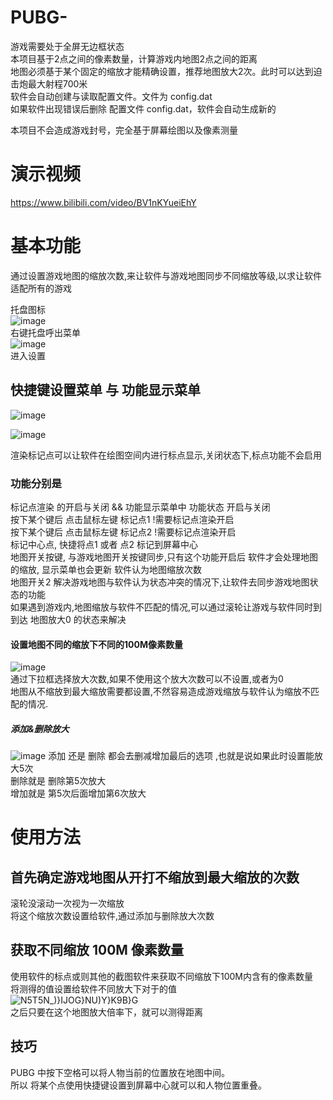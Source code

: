 # PUBG-
游戏需要处于全屏无边框状态  
本项目基于2点之间的像素数量，计算游戏内地图2点之间的距离  
地图必须基于某个固定的缩放才能精确设置，推荐地图放大2次。此时可以达到迫击炮最大射程700米  
软件会自动创建与读取配置文件。文件为 config.dat  
如果软件出现错误后删除 配置文件 config.dat，软件会自动生成新的  
  
本项目不会造成游戏封号，完全基于屏幕绘图以及像素测量  

# 演示视频
https://www.bilibili.com/video/BV1nKYueiEhY
# 基本功能

通过设置游戏地图的缩放次数,来让软件与游戏地图同步不同缩放等级,以求让软件适配所有的游戏

托盘图标  
![image](https://github.com/user-attachments/assets/1af5f99a-1dc5-4ab6-b7cd-866256eb2efc)  
右键托盘呼出菜单  
![image](https://github.com/user-attachments/assets/a95084b8-4a38-423b-8156-8540bd76afb1)  
进入设置
## 快捷键设置菜单 与 功能显示菜单
![image](https://github.com/user-attachments/assets/f9c5344f-e28b-4c96-87a5-c545cb377c0b)

![image](https://github.com/user-attachments/assets/9122fd08-2e0d-4f4f-a905-712e99a02ca4)

渲染标记点可以让软件在绘图空间内进行标点显示,关闭状态下,标点功能不会启用
### 功能分别是
标记点渲染 的开启与关闭 && 功能显示菜单中 功能状态  开启与关闭  
按下某个键后 点击鼠标左键 标记点1 !需要标记点渲染开启  
按下某个键后 点击鼠标左键 标记点2 !需要标记点渲染开启  
标记中心点, 快捷将点1 或者 点2 标记到屏幕中心  
地图开关按键, 与游戏地图开关按键同步,只有这个功能开启后 软件才会处理地图的缩放, 显示菜单也会更新 软件认为地图缩放次数  
地图开关2 解决游戏地图与软件认为状态冲突的情况下,让软件去同步游戏地图状态的功能  
如果遇到游戏内,地图缩放与软件不匹配的情况,可以通过滚轮让游戏与软件同时到到达 地图放大0 的状态来解决    
#### 设置地图不同的缩放下不同的100M像素数量  
![image](https://github.com/user-attachments/assets/1c0c30d0-e246-4c89-aee8-56baf9ebdd07)  
通过下拉框选择放大次数,如果不使用这个放大次数可以不设置,或者为0  
地图从不缩放到最大缩放需要都设置,不然容易造成游戏缩放与软件认为缩放不匹配的情况.  
##### 添加&删除放大
![image](https://github.com/user-attachments/assets/8d377792-285d-44a5-9956-17312e41bde2)
添加 还是 删除 都会去删减增加最后的选项 ,也就是说如果此时设置能放大5次  
删除就是 删除第5次放大  
增加就是 第5次后面增加第6次放大  
#  使用方法
## 首先确定游戏地图从开打不缩放到最大缩放的次数
滚轮没滚动一次视为一次缩放  
将这个缩放次数设置给软件,通过添加与删除放大次数  
## 获取不同缩放 100M 像素数量
使用软件的标点或则其他的截图软件来获取不同缩放下100M内含有的像素数量  
将测得的值设置给软件不同放大下对于的值  
![N5T5N_)}IJOG}NU)Y}K9B}G](https://github.com/user-attachments/assets/c28c9600-c77d-41f0-9ff1-c031e514da18)  
之后只要在这个地图放大倍率下，就可以测得距离

## 技巧
PUBG 中按下空格可以将人物当前的位置放在地图中间。  
所以 将某个点使用快捷键设置到屏幕中心就可以和人物位置重叠。
